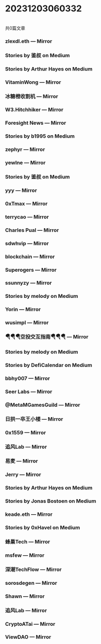 <h1>20231203060332</h1><br/>共0篇文章






###  zlexdl.eth — Mirror







###  Stories by 鉴叔 on Medium









###  Stories by Arthur Hayes on Medium









###  VitaminWong — Mirror







###  冰糖橙收割机 — Mirror















###  W3.Hitchhiker — Mirror







###  Foresight News — Mirror









###  Stories by b1995 on Medium

















###  zephyr — Mirror







###  yewlne — Mirror



















###  Stories by 鉴叔 on Medium









###  yyy — Mirror















###  0xTmax — Mirror











###  terrycao — Mirror



















###  Charles Pual — Mirror









###  sdwhvip — Mirror















###  blockchain — Mirror























###  Superogers — Mirror











###  ssunnyzy — Mirror













###  Stories by melody on Medium







###  Yorin — Mirror

















###  wusimpl — Mirror







###  🪂🪂🪂空投交互指南🪂🪂🪂 — Mirror







###  Stories by melody on Medium







###  Stories by DefiCalendar on Medium















###  bbhy007 — Mirror











###  Seer Labs — Mirror













###  @MetaMGamesGuild — Mirror

















###  日拱一卒王小楼 — Mirror









###  0x1559 — Mirror

















###  追风Lab — Mirror



















###  易麦 — Mirror









###  Jerry — Mirror





















###  Stories by Arthur Hayes on Medium









###  Stories by Jonas Bostoen on Medium







###  keade.eth — Mirror









###  Stories by 0xHavel on Medium









###  蜂巢Tech — Mirror











###  msfew — Mirror

















###  深潮TechFlow — Mirror







###  sorosdegen — Mirror

















###  Shawn — Mirror















###  追风Lab — Mirror









###  CryptoATai — Mirror

















###  ViewDAO — Mirror







